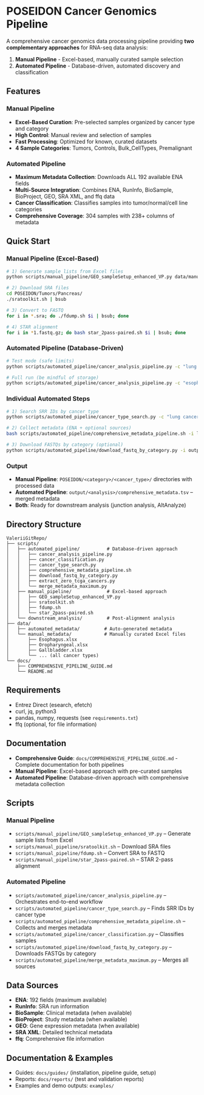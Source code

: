 # POSEIDON Cancer Genomics Pipeline

A comprehensive cancer genomics data processing pipeline providing **two complementary approaches** for RNA-seq data analysis:

1. **Manual Pipeline** - Excel-based, manually curated sample selection
2. **Automated Pipeline** - Database-driven, automated discovery and classification

## Features

### Manual Pipeline
- **Excel-Based Curation**: Pre-selected samples organized by cancer type and category
- **High Control**: Manual review and selection of samples
- **Fast Processing**: Optimized for known, curated datasets
- **4 Sample Categories**: Tumors, Controls, Bulk_CellTypes, Premalignant

### Automated Pipeline
- **Maximum Metadata Collection**: Downloads ALL 192 available ENA fields
- **Multi-Source Integration**: Combines ENA, RunInfo, BioSample, BioProject, GEO, SRA XML, and ffq data
- **Cancer Classification**: Classifies samples into tumor/normal/cell line categories
- **Comprehensive Coverage**: 304 samples with 238+ columns of metadata

## Quick Start

### Manual Pipeline (Excel-Based)
```bash
# 1) Generate sample lists from Excel files
python scripts/manual_pipeline/GEO_sampleSetup_enhanced_VP.py data/manual_metadata/Pancreas.xlsx

# 2) Download SRA files
cd POSEIDON/Tumors/Pancreas/
./sratoolkit.sh | bsub

# 3) Convert to FASTQ
for i in *.sra; do ./fdump.sh $i | bsub; done

# 4) STAR alignment
for i in *1.fastq.gz; do bash star_2pass-paired.sh $i | bsub; done
```

### Automated Pipeline (Database-Driven)
```bash
# Test mode (safe limits)
python scripts/automated_pipeline/cancer_analysis_pipeline.py -c "lung cancer" --test

# Full run (be mindful of storage)
python scripts/automated_pipeline/cancer_analysis_pipeline.py -c "esophageal adenocarcinoma"
```

### Individual Automated Steps
```bash
# 1) Search SRR IDs by cancer type
python scripts/automated_pipeline/cancer_type_search.py -c "lung cancer" -o lung_srr_list.txt

# 2) Collect metadata (ENA + optional sources)
bash scripts/automated_pipeline/comprehensive_metadata_pipeline.sh -i lung_srr_list.txt -o output/lung_metadata --classify

# 3) Download FASTQs by category (optional)
python scripts/automated_pipeline/download_fastq_by_category.py -i output/lung_metadata/classified_metadata.tsv -o fastq_downloads
```

### Output
- **Manual Pipeline**: `POSEIDON/<category>/<cancer_type>/` directories with processed data
- **Automated Pipeline**: `output/<analysis>/comprehensive_metadata.tsv` – merged metadata
- **Both**: Ready for downstream analysis (junction analysis, AltAnalyze)

## Directory Structure

```
ValeriiGitRepo/
├── scripts/
│   ├── automated_pipeline/          # Database-driven approach
│   │   ├── cancer_analysis_pipeline.py
│   │   ├── cancer_classification.py
│   │   ├── cancer_type_search.py
│   │   ├── comprehensive_metadata_pipeline.sh
│   │   ├── download_fastq_by_category.py
│   │   ├── extract_zero_tcga_cancers.py
│   │   └── merge_metadata_maximum.py
│   ├── manual_pipeline/             # Excel-based approach
│   │   ├── GEO_sampleSetup_enhanced_VP.py
│   │   ├── sratoolkit.sh
│   │   ├── fdump.sh
│   │   └── star_2pass-paired.sh
│   └── downstream_analysis/         # Post-alignment analysis
├── data/
│   ├── automated_metadata/         # Auto-generated metadata
│   └── manual_metadata/            # Manually curated Excel files
│       ├── Esophagus.xlsx
│       ├── Oropharyngeal.xlsx
│       ├── Gallbladder.xlsx
│       └── ... (all cancer types)
└── docs/
    ├── COMPREHENSIVE_PIPELINE_GUIDE.md
    └── README.md
```

## Requirements

- Entrez Direct (esearch, efetch)
- curl, jq, python3
- pandas, numpy, requests (see `requirements.txt`)
- ffq (optional, for file information)

## Documentation

- **Comprehensive Guide**: `docs/COMPREHENSIVE_PIPELINE_GUIDE.md` - Complete documentation for both pipelines
- **Manual Pipeline**: Excel-based approach with pre-curated samples
- **Automated Pipeline**: Database-driven approach with comprehensive metadata collection

## Scripts

### Manual Pipeline
- `scripts/manual_pipeline/GEO_sampleSetup_enhanced_VP.py` – Generate sample lists from Excel
- `scripts/manual_pipeline/sratoolkit.sh` – Download SRA files
- `scripts/manual_pipeline/fdump.sh` – Convert SRA to FASTQ
- `scripts/manual_pipeline/star_2pass-paired.sh` – STAR 2-pass alignment

### Automated Pipeline
- `scripts/automated_pipeline/cancer_analysis_pipeline.py` – Orchestrates end-to-end workflow
- `scripts/automated_pipeline/cancer_type_search.py` – Finds SRR IDs by cancer type
- `scripts/automated_pipeline/comprehensive_metadata_pipeline.sh` – Collects and merges metadata
- `scripts/automated_pipeline/cancer_classification.py` – Classifies samples
- `scripts/automated_pipeline/download_fastq_by_category.py` – Downloads FASTQs by category
- `scripts/automated_pipeline/merge_metadata_maximum.py` – Merges all sources

## Data Sources

- **ENA**: 192 fields (maximum available)
- **RunInfo**: SRA run information
- **BioSample**: Clinical metadata (when available)
- **BioProject**: Study metadata (when available)
- **GEO**: Gene expression metadata (when available)
- **SRA XML**: Detailed technical metadata
- **ffq**: Comprehensive file information

## Documentation & Examples

- Guides: `docs/guides/` (installation, pipeline guide, setup)
- Reports: `docs/reports/` (test and validation reports)
- Examples and demo outputs: `examples/`
